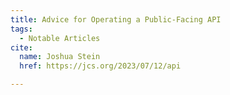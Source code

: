```yaml
---
title: Advice for Operating a Public-Facing API
tags:
  - Notable Articles
cite:
  name: Joshua Stein
  href: https://jcs.org/2023/07/12/api

---
```

